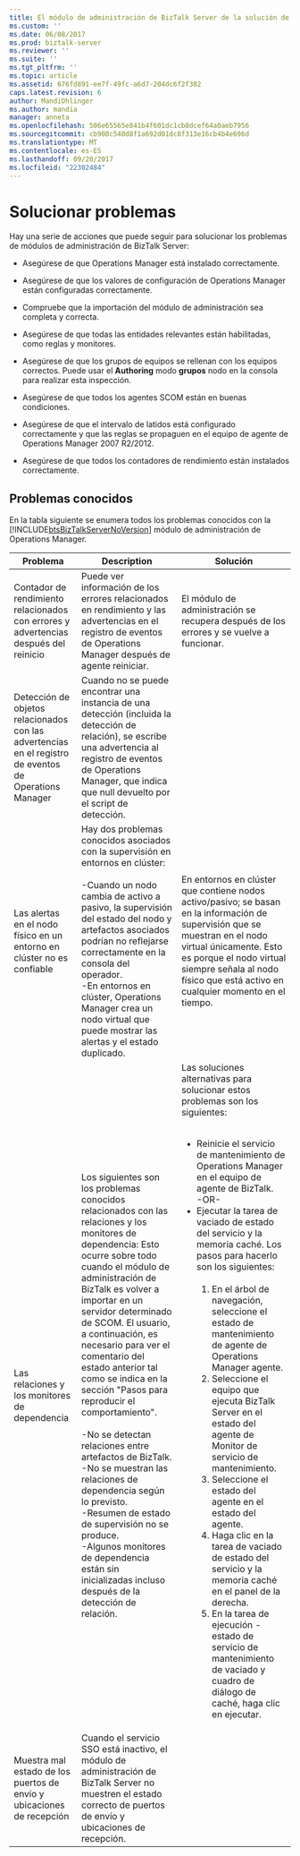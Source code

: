 ```yaml
---
title: El módulo de administración de BizTalk Server de la solución de problemas | Documentos de Microsoft
ms.custom: ''
ms.date: 06/08/2017
ms.prod: biztalk-server
ms.reviewer: ''
ms.suite: ''
ms.tgt_pltfrm: ''
ms.topic: article
ms.assetid: 676fd891-ee7f-49fc-a6d7-204dc6f2f382
caps.latest.revision: 6
author: MandiOhlinger
ms.author: mandia
manager: anneta
ms.openlocfilehash: 506e65565e841b4f601dc1cb8dcef64a0aeb7956
ms.sourcegitcommit: cb908c540d8f1a692d01dc8f313e16cb4b4e696d
ms.translationtype: MT
ms.contentlocale: es-ES
ms.lasthandoff: 09/20/2017
ms.locfileid: "22302484"
---
```

# <a name="troubleshooting"></a>Solucionar problemas
Hay una serie de acciones que puede seguir para solucionar los problemas de módulos de administración de BizTalk Server:  
  
-   Asegúrese de que Operations Manager está instalado correctamente.  
  
-   Asegúrese de que los valores de configuración de Operations Manager están configuradas correctamente.  
  
-   Compruebe que la importación del módulo de administración sea completa y correcta.  
  
-   Asegúrese de que todas las entidades relevantes están habilitadas, como reglas y monitores.  
  
-   Asegúrese de que los grupos de equipos se rellenan con los equipos correctos. Puede usar el **Authoring** modo **grupos** nodo en la consola para realizar esta inspección.  
  
-   Asegúrese de que todos los agentes SCOM están en buenas condiciones.  
  
-   Asegúrese de que el intervalo de latidos está configurado correctamente y que las reglas se propaguen en el equipo de agente de Operations Manager 2007 R2/2012.  
  
-   Asegúrese de que todos los contadores de rendimiento están instalados correctamente.  
  
## <a name="known-issues"></a>Problemas conocidos
En la tabla siguiente se enumera todos los problemas conocidos con la [!INCLUDE[btsBizTalkServerNoVersion](../includes/btsbiztalkservernoversion-md.md)] módulo de administración de Operations Manager.  
  
|Problema|Description|Solución|  
|-----------|-----------------|----------------|  
|Contador de rendimiento relacionados con errores y advertencias después del reinicio|Puede ver información de los errores relacionados en rendimiento y las advertencias en el registro de eventos de Operations Manager después de agente reiniciar.|El módulo de administración se recupera después de los errores y se vuelve a funcionar.|  
|Detección de objetos relacionados con las advertencias en el registro de eventos de Operations Manager|Cuando no se puede encontrar una instancia de una detección (incluida la detección de relación), se escribe una advertencia al registro de eventos de Operations Manager, que indica que null devuelto por el script de detección.||  
|Las alertas en el nodo físico en un entorno en clúster no es confiable|Hay dos problemas conocidos asociados con la supervisión en entornos en clúster:<br /><br /> -Cuando un nodo cambia de activo a pasivo, la supervisión del estado del nodo y artefactos asociados podrían no reflejarse correctamente en la consola del operador.<br />-En entornos en clúster, Operations Manager crea un nodo virtual que puede mostrar las alertas y el estado duplicado.|En entornos en clúster que contiene nodos activo/pasivo; se basan en la información de supervisión que se muestran en el nodo virtual únicamente. Esto es porque el nodo virtual siempre señala al nodo físico que está activo en cualquier momento en el tiempo.|  
|Las relaciones y los monitores de dependencia|Los siguientes son los problemas conocidos relacionados con las relaciones y los monitores de dependencia: Esto ocurre sobre todo cuando el módulo de administración de BizTalk es volver a importar en un servidor determinado de SCOM. El usuario, a continuación, es necesario para ver el comentario del estado anterior tal como se indica en la sección "Pasos para reproducir el comportamiento".<br /><br /> -No se detectan relaciones entre artefactos de BizTalk.<br />-No se muestran las relaciones de dependencia según lo previsto.<br />-Resumen de estado de supervisión no se produce.<br />-Algunos monitores de dependencia están sin inicializadas incluso después de la detección de relación.|Las soluciones alternativas para solucionar estos problemas son los siguientes:<br /><br /> <ul><li>Reinicie el servicio de mantenimiento de Operations Manager en el equipo de agente de BizTalk. <br />     -OR-</li><li>Ejecutar la tarea de vaciado de estado del servicio y la memoria caché. Los pasos para hacerlo son los siguientes:<br /><br /> <ol><li>En el árbol de navegación, seleccione el estado de mantenimiento de agente de Operations Manager agente.</li><li>Seleccione el equipo que ejecuta BizTalk Server en el estado del agente de Monitor de servicio de mantenimiento.</li><li>Seleccione el estado del agente en el estado del agente.</li><li>Haga clic en la tarea de vaciado de estado del servicio y la memoria caché en el panel de la derecha.</li><li>En la tarea de ejecución - estado de servicio de mantenimiento de vaciado y cuadro de diálogo de caché, haga clic en ejecutar.</li></ol></li></ul>|  
|Muestra mal estado de los puertos de envío y ubicaciones de recepción|Cuando el servicio SSO está inactivo, el módulo de administración de BizTalk Server no muestren el estado correcto de puertos de envío y ubicaciones de recepción.||